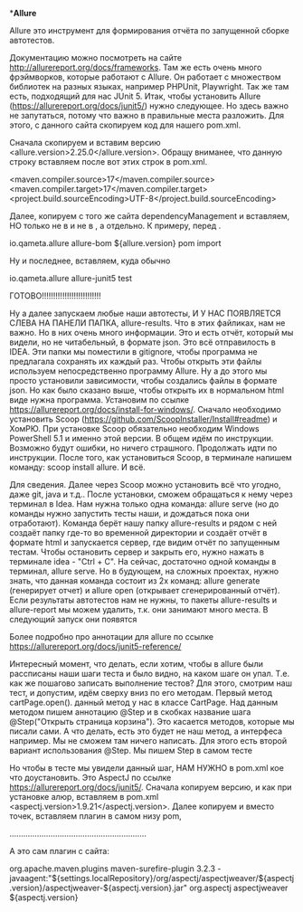 *********************************Allure********************************

Allure это инструмент для формирования отчёта по запущенной сборке автотестов.

Документацию можно посмотреть на сайте http://allurereport.org/docs/frameworks. Там же есть очень много
фрэймворков, которые работают с Allure. Он работает с множеством библиотек на разных языках, например 
PHPUnit, Playwright. Так же там есть, подходящий для нас JUnit 5. 
Итак, чтобы установить Allure (https://allurereport.org/docs/junit5/) нужно следующее. Но здесь важно 
не запутаться, потому что важно в правильные места разложить.
Для этого, с данного сайта скопируем код для нашего pom.xml.

Сначала скопируем и вставим версию <allure.version>2.25.0</allure.version>. Обращу вниманее, что 
данную строку вставляем после вот этих строк в pom.xml.

<maven.compiler.source>17</maven.compiler.source>
<maven.compiler.target>17</maven.compiler.target>
<project.build.sourceEncoding>UTF-8</project.build.sourceEncoding>

Далее, копируем с того же сайта dependencyManagement и вставляем, НО только не в  </properties> 
и не в </dependencies>, а отдельно. К примеру, перед </project>.

<dependencyManagement>
<dependencies>
<dependency>
<groupId>io.qameta.allure</groupId>
<artifactId>allure-bom</artifactId>
<version>${allure.version}</version>
<type>pom</type>
<scope>import</scope>
</dependency>
</dependencies>
</dependencyManagement>

   Ну и последнее, вставляем, куда обычно 
   
<dependency>
   <groupId>io.qameta.allure</groupId>
   <artifactId>allure-junit5</artifactId>
   <scope>test</scope>
</dependency>

ГОТОВО!!!!!!!!!!!!!!!!!!!!!!!!!!

Ну а далее запускаем любые наши автотесты, И У НАС ПОЯВЛЯЕТСЯ СЛЕВА НА ПАНЕЛИ ПАПКА, allure-results. 
Что в этих файликах, нам не важно. Но в них очень много информации. Это и есть отчёт, который мы видели,
но не читабельный, в формате json. Это всё отправилость в IDEA. Эти папки мы поместили в gitignore, чтобы
программа не предлагала сохранять их каждый раз. Чтобы открыть эти файлы используем непосредственно 
программу Allure. Ну а до этого мы просто установили зависимости, чтобы создались файлы в формате json. 
Но как было сказано выше, чтобы открыть их в нормальном html виде нужна программа. Установим по 
ссылке https://allurereport.org/docs/install-for-windows/.
Сначало необходимо установить Scoop (https://github.com/ScoopInstaller/Install#readme) и ХомРЮ. 
При установке Scoop обязательно необходим Windows PowerShell 5.1 и именно этой версии. В общем идём по
инструкции. Возможно будут ошибки, но ничего страшного. Продолжать идти по инструкции. После того, 
как установиться Scoop, в терминале напишем команду: scoop install allure. И всё.

Для сведения. Далее через Scoop можно установить всё что угодно, даже git, java и т.д.. После установки, 
сможем обращаться к нему через терминал в Idea. Нам нужна только одна команда: 
allure serve (но до команды нужно запустить тесты наши, и дождаться пока они отработают). 
Команда берёт нашу папку allure-results и рядом с ней создаёт папку где-то во временной директории и 
создаёт отчёт в формате html и запускается сервер, где видим отчёт по запущенным тестам.
Чтобы остановить сервер и закрыть его, нужно нажать в терминале idea - "Ctrl + C".
На сейчас, достаточно одной команды в терминал, allure serve. Но в будующем, на сложных проектах, нужно
знать, что данная команда состоит из 2х команд:
allure generate (генерирует отчет) и allure open (открывает сгенерированный отчёт). 
Если результаты автотестов нам не нужны, то пакеты allure-results и allure-report мы можем  удалить, 
т.к. они занимают много места. В следующий запуск они появятся 

Более подробно про аннотации для allure по ссылке https://allurereport.org/docs/junit5-reference/

Интересный момент, что делать, если хотим, чтобы в allure были рассписаны наши шаги теста и было видно,
на каком шаге он упал. Т.е. как же пошагово записать выполнение тестов? Для этого, смотрим наш тест, и
допустим, идём сверху вниз по его методам. Первый метод cartPage.open(). данный метод у нас в классе
CartPage. Над данным методом пишем аннотацию @Step и в скобках название шага @Step("Открыть страница корзина").
Это касается методов, которые мы писали сами. А что делать, есть это будет не наш метод, а интерфеса например.
Мы не сможем там ничего написать. Для этого есть второй вариант использования @Step. Мы пишем Step
в самом тесте


Но чтобы в тесте мы увидели данный шаг, НАМ НУЖНО в pom.xml кое что доустановить. Это AspectJ
по ссылке https://allurereport.org/docs/junit5/. Сначала копируем версию, и как при установке алюр, 
вставляем в pom.xml  <aspectj.version>1.9.21</aspectj.version>. Далее копируем и вместо точек, 
вставляем плагин в самом низу pom, 


 <build>
        <plugins>
 ............................................................   
        </plugins>
</build>

А это сам плагин с сайта:


<plugin>
    <groupId>org.apache.maven.plugins</groupId>
    <artifactId>maven-surefire-plugin</artifactId>
    <version>3.2.3</version>
    <configuration>
        <argLine>
            -javaagent:"${settings.localRepository}/org/aspectj/aspectjweaver/${aspectj.version}/aspectjweaver-${aspectj.version}.jar"
        </argLine>
    </configuration>
    <dependencies>
        <dependency>
            <groupId>org.aspectj</groupId>
            <artifactId>aspectjweaver</artifactId>
            <version>${aspectj.version}</version>
        </dependency>
    </dependencies>
</plugin>

